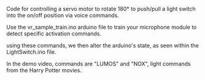 Code for controlling a servo motor to rotate 180* to push/pull a light switch into the on/off position via voice commands.

Use the vr_sample_train.ino arduino file to train your microphone module to detect specific activation commands. 

using these commands, we then alter the arduino's state, as seen within the LightSwitch.ino file. 

In the demo video, commands are "LUMOS" and "NOX", light commands from the Harry Potter movies. 
